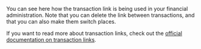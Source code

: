 You can see here how the transaction link is being used in your financial administration. Note that you can delete the link between transactions, and that you can also make them switch places.

If you want to read more about transaction links, check out the [official documentation on transaction links](https://drive.google.com/open?id=1YRxyAkZ41busbcmjagd7_cNh4R_DXtMh).
